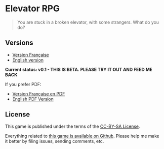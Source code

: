 # Elevator RPG

> You are stuck in a broken elevator, with some strangers. What do you do?

## Versions

* [Version Française](elevator-rpg-fr.md)
* [English version](elevator-rpg-en.md)

**Current status: v0.1 - THIS IS BETA. PLEASE TRY IT OUT AND FEED ME BACK**

If you prefer PDF:

* [Version Française en PDF](http://jdr.jehaisleprintemps.net/static/downloads/elevator-fr.pdf)
* [English PDF Version](http://jdr.jehaisleprintemps.net/static/downloads/elevator-en.pdf)

## License

This game is published under the terms of the [CC-BY-SA License][CC-BY-SA License].

Everything related to [this game is available on Github][Elevator RPG Github].
Please help me make it better by filing issues, sending comments, etc.

[CC-BY-SA License]: http://creativecommons.org/licenses/by-sa/3.0/
[Elevator RPG Github]: https://github.com/brunobord/elevator-rpg/
